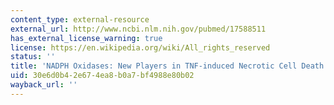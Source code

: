 ```yaml
---
content_type: external-resource
external_url: http://www.ncbi.nlm.nih.gov/pubmed/17588511
has_external_license_warning: true
license: https://en.wikipedia.org/wiki/All_rights_reserved
status: ''
title: 'NADPH Oxidases: New Players in TNF-induced Necrotic Cell Death'
uid: 30e6d0b4-2e67-4ea8-b0a7-bf4988e80b02
wayback_url: ''
---
```

